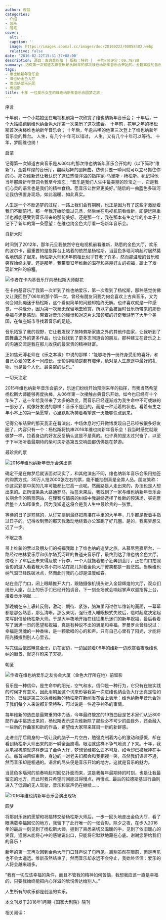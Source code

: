 ```yaml
---
author: 佐蓝
categories:
- 介绍
- 音乐
- 随笔
cover:
  alt: ''
  caption: ''
  image: https://images.soomal.cc/images/doc/20160222/00058482.webp
  relative: false
date: '2016-02-22T15:31:37+08:00'
description: 源自：古典葱粉烩 | 版权：特约 |  平均/总评分：09.78/88
summary: 记得第一次知道古典音乐是从06年的那次维也纳新年音乐会开始的。金碧辉煌的音乐厅，翩翩起舞的圆舞曲，仿佛只要一瞬间就可以立马抓住你的心。那次维新还让我认识了这位热情洋溢的指挥家-马里斯・杨松斯……
tags:
- 维也纳新年音乐会
- 维也纳金色大厅
- 维也纳爱乐乐团
- 杨松斯
title: 十年 一位爱乐女生的维也纳新年音乐会圆梦之旅
---
```


序言

十年前，一个小姑娘坐在电视机前第一次欣赏了维也纳新年音乐会；
十年后，一个大姑娘跑到维也纳金色大厅第一次亲历了这次盛会。
十年前，花甲之年的杨松斯首次执棒维也纳新年音乐会；
十年后，年逾古稀的他第三次登上了维也纳新年音乐会的舞台。
人生，有几个十年可以错过，
人生，又有几个十年可以等待。
十年，梦圆维也纳！

启蒙

记得第一次知道古典音乐是从06年的那次维也纳新年音乐会开始的（以下简称“维新”）。金碧辉煌的音乐厅，翩翩起舞的圆舞曲，仿佛只要一瞬间就可以立马抓住你的心。那次维新还让我认识了这位热情洋溢的指挥家-马里斯・杨松斯。犹记得他当年那段新年贺词令我至今难忘：“音乐是我们人生中最美丽的珍宝之一，它是我们心灵的语言也是我们的精神食粮。愿音乐让世界更美好。”随后的一曲蓝色多瑙河让我仿佛置身现场，如此温暖、如此真实。

人生是一个不断追梦的过程，一路上我们会有期盼，也正是因为有了这些才激励着我们不断前行。那一年我开始盼着过元旦，然后坐在电视机前看维新，即便远隔重洋也都能感受到音乐带来的那份美好。还是那一年，我在那本有生之年的小本子上记下了新年的第一条愿望：在维也纳金色大厅看一场新年音乐会。

自新大陆

时间到了2012年，那年元旦我依然守在电视机前看维新，熟悉的金色大厅，欢乐的波尔卡，最重要的是指挥台上站着的依然是杨松斯。当蓝色多瑙河响起时居然莫名地伤感了起来，杨松斯大师和6年前相比似乎苍老了许多，然而那温暖的音乐和笑容始终未变。还是那年，我带着12年维新的温存和亲朋好友的祝福，踏上了发现新大陆的旅程。

![作者在卡内基音乐厅向杨松斯大师献花](https://images.soomal.cc/images/doc/20160222/00058480_01.webp)





在卡内基音乐厅我第一次听到了维也纳爱乐，第一次看到了杨松斯，那种感觉仿佛又让我回到了06年的那个第一次。曾经有朋友问我为何会喜欢上古典音乐，又为何会如此痴迷于杨松斯，这个看似简单的问题却始终无解。也许喜欢就是一种感觉，一种缘分，因为第一次毫无保留地去欣赏，所以才会被当时音乐所带来的那份幸福与满足感动。带着对音乐的憧憬和对这片未知领域的好奇我游历了大半个美国，在每座城市寻找着音乐的足迹。

音乐拓宽了我的视野，它让我发现了施特劳斯家族之外的其他作曲家，让我听到了圆舞曲之外的更多作品，也让我找到了更多志同道合的朋友。那种建立在音乐之上的沟通交流是我在那儿收获的最宝贵的精神财富。

正如焦元溥老师在《乐之本事》中说的那样：“能够培养一份终身受用的喜好，和自己心爱的艺术一同成长，无论阴晴顺逆都有陪伴，绝对是人生旅途中最好的礼物，也是最个人化、最亲密的快乐。”

一切天注定

2015年维也纳新年音乐会前夕，乐迷们纷纷开始预测来年的指挥，而我当然希望杨松斯大师能够再度执棒。从06年第一次接触古典音乐开始，如今也已经有十个年头了，这十年给我带来了太多的改变，而音乐已经逐渐成为我生命中不可或缺的一部分了，就像好友说的那样：音乐不是目的，而是一种活着的状态。看着有生之年小本上的第一条愿望，心里默默祈祷着希望这一天能够快点到来。

记得公布结果的那天我正在看演出，中场休息时打开微博发现自己已经被很多好友圈了，内容只有一个：杨松斯将执棒2016年维也纳新年音乐会！我当时感觉就跟做梦一样，拉着身边的好友反复确认这是不是真的。也许真的是太过兴奋了，以至于下半场听着最期待的柴可夫斯基第五交响曲都仿佛是在梦游。

最珍贵的票

![2016年维也纳新年音乐会演出票](https://images.soomal.cc/images/doc/20160222/00058481_01.webp)





确定不是在做梦后就该面对现实了，和其他演出不同，维也纳新年音乐会采用抽签的购票方式，30万人抢2000张左右的票，能不能抽到真是全靠人品，朋友笑称：你这买彩票中奖的几率可能都比它高一点呢。然而路是人走出来的，办法也是人想出来的。正所谓条条大路通罗马，抽签未果后，我找到了一家与维也纳新年音乐会长期合作的购票网站，在理智与情感的纠结中我最终选择了维新的预演场，买完票后整个人如释重负，因为我知道这将会是我人生中最珍贵的一张票。

等待的日子是煎熬的，从订完票到最终把票攥在手里的大半年，几乎都是扳着手指过日子的。记得收到票的那天我激动地绕着办公室跑了好几圈。是的，我离梦想又近了一步。

不眠之夜

带上维新的票以及朋友们的祝福我踏上了维也纳的追梦之旅。从慕尼黑嘉斯台，一路经过柏林爱乐厅和伏尔塔瓦河畔的鲁道夫音乐厅，最终到达了维也纳金色大厅。傍晚下了车后还未来得及放下行李，一个人就拖着箱子狂奔到金厅，正在门口拍照合影的游人看着我大包小包地站在那儿对着金色大厅傻笑都是一脸茫然。当晚维也纳气温已经跌破冰点，然而此时我的心却是温暖如春。

站在金厅门口，闭上眼睛推开大门，跟随摄像机镜头进入金碧辉煌的大厅，观众们纷纷入座，台上的乐手们已经开始调音，下一刻全场就会响起掌声欢迎指挥上台，接着音乐响起……

那晚躺在床上辗转反侧，激动、期待、紧张，脑海里闪过往年维新的画面，一幕幕都是那么熟悉，那么清晰，那么亲切。强行进入睡眠模式失败后，临时起意决定起来写封信给杨松斯大师。于是大半夜地开始在线征集乐迷们的新年祝福，最后看着写了满满一页的愿望和祝福，真是有种说不出的满足和幸福。罗曼罗兰曾经说过：幸福是灵魂的一种香味，是一颗歌唱的心的和声。只有自己心里有了阳光，才能将阳光播撒到别人心里去。

写完信后依然睡意全无，趴在窗边，一边回顾着06年的维新一边欣赏着夜晚维也纳的街景，就这样盼来了天亮。

朝圣

![作者在维也纳爱乐之友协会大厦（金色大厅所在地）前留影](https://images.soomal.cc/images/doc/20160222/00058482_01.webp)





音乐是一种信仰，是生命中的阳光，空气和水。信仰是一种行为，它只有在被实践的时候才有意义。因此用朝圣这个词来形容我第一次进维也纳金色大厅还真是恰如其分。已经是第三次执棒维新的杨松斯在新闻发布会上表示：维也纳新年音乐会对于我们每个人来说都非常特殊，可以说是一件近乎神圣的事情。

每年维新的选曲是最繁重的体力活，今年最终敲定的19首曲目是艺术家们从近800部作品中挑选出来的，杨松斯表示这次维新除了那些必不可少的曲目外，还会融入一些新的作曲家和新的作品，希望给大家带来耳目一新的新鲜感。

走进金厅后周身的一切让我的脑子一片空白，勉强克制着内心的激动和感慨，却在看到杨松斯大师出来的那一瞬全面崩塌，眼泪就这样不争气地流了下来。十年，我从电视机前就这样走进了金色大厅，梦想曾经那么遥不可及，如今却已被我捧在手心。每首曲目结束后，身边的一对老夫妇都会和我相视一笑，虽然我们语言不通，然而音乐却是相通的。语言的尽头便是音乐开始的地方。这就是音乐的魅力。

当蓝色多瑙河的前奏响起时回忆扑面而来，这是我每年最期待的时刻，也是让我最留恋的地方，而此时我只希望时间能过得慢点，再慢点…最后的拉德斯基进行曲则进入了低调的无人驾驶，音乐和掌声仍在继续……

![2016年维也纳新年音乐会演出现场](https://images.soomal.cc/images/doc/20160103/00057612.webp)





圆梦

将那封乐迷的愿望和祝福转交给杨松斯大师后，一步一回头地走出金色大厅，看了眼满载幸福回忆的地方，我留下了此行唯一的一张合影。除夕之夜，在步入2016年的最后一刻见到了杨松斯大师，握到了熟悉亲切又温暖的手，见到了依旧暖心的笑容，遗憾未能将心中的感谢说出口，只能将它默默地藏在心底。谢谢您带给我们的音乐！

新年的第一天再次回到金色大厅门口轻声说了句再见。离别虽然在眼前，但是再见也不会太遥远。维新虽然结束了，然而音乐却永远不会停止，我始终坚信：爱乐的人将会越来越多。

“我有一切应该幸福的条件，而且不管我的精神如何苦恼，我想我应该一直是幸福的，只要我始终能把内心洋溢的欣悦传达给别人。”

人生所有的欢乐都是创造的欢乐。

本文刊发于2016年1月期《国家大剧院》院刊

相关阅读：